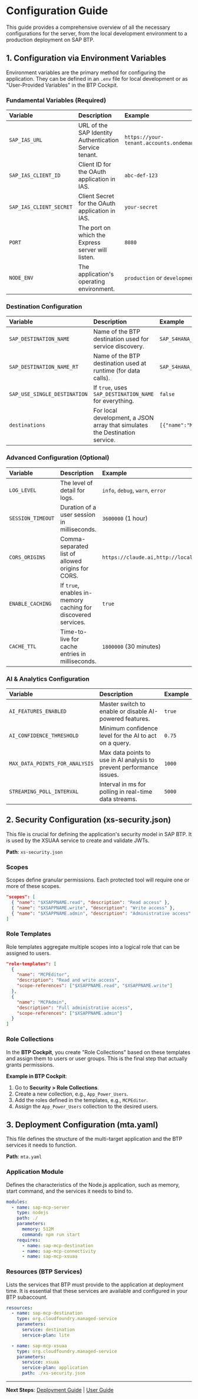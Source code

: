 # Configuration Guide

This guide provides a comprehensive overview of all the necessary configurations for the server, from the local development environment to a production deployment on SAP BTP.

## 1. Configuration via Environment Variables

Environment variables are the primary method for configuring the application. They can be defined in an `.env` file for local development or as "User-Provided Variables" in the BTP Cockpit.

### Fundamental Variables (Required)

| Variable | Description | Example |
| :--- | :--- | :--- |
| `SAP_IAS_URL` | URL of the SAP Identity Authentication Service tenant. | `https://your-tenant.accounts.ondemand.com` |
| `SAP_IAS_CLIENT_ID` | Client ID for the OAuth application in IAS. | `abc-def-123` |
| `SAP_IAS_CLIENT_SECRET`| Client Secret for the OAuth application in IAS. | `your-secret` |
| `PORT` | The port on which the Express server will listen. | `8080` |
| `NODE_ENV` | The application's operating environment. | `production` or `development` |

### Destination Configuration

| Variable | Description | Example |
| :--- | :--- | :--- |
| `SAP_DESTINATION_NAME` | Name of the BTP destination used for service discovery. | `SAP_S4HANA_Design` |
| `SAP_DESTINATION_NAME_RT`| Name of the BTP destination used at runtime (for data calls). | `SAP_S4HANA_Runtime` |
| `SAP_USE_SINGLE_DESTINATION`| If `true`, uses `SAP_DESTINATION_NAME` for everything. | `false` |
| `destinations` | For local development, a JSON array that simulates the Destination service. | `[{"name":"MyDest","url":"..."}]` |

### Advanced Configuration (Optional)

| Variable | Description | Example |
| :--- | :--- | :--- |
| `LOG_LEVEL` | The level of detail for logs. | `info`, `debug`, `warn`, `error` |
| `SESSION_TIMEOUT` | Duration of a user session in milliseconds. | `3600000` (1 hour) |
| `CORS_ORIGINS` | Comma-separated list of allowed origins for CORS. | `https://claude.ai,http://localhost:3000` |
| `ENABLE_CACHING` | If `true`, enables in-memory caching for discovered services. | `true` |
| `CACHE_TTL` | Time-to-live for cache entries in milliseconds. | `1800000` (30 minutes) |

### AI & Analytics Configuration

| Variable | Description | Example |
| :--- | :--- | :--- |
| `AI_FEATURES_ENABLED` | Master switch to enable or disable AI-powered features. | `true` |
| `AI_CONFIDENCE_THRESHOLD` | Minimum confidence level for the AI to act on a query. | `0.75` |
| `MAX_DATA_POINTS_FOR_ANALYSIS` | Max data points to use in AI analysis to prevent performance issues. | `1000` |
| `STREAMING_POLL_INTERVAL` | Interval in ms for polling in real-time data streams. | `5000` |

## 2. Security Configuration (xs-security.json)

This file is crucial for defining the application's security model in SAP BTP. It is used by the XSUAA service to create and validate JWTs.

**Path**: `xs-security.json`

### Scopes

Scopes define granular permissions. Each protected tool will require one or more of these scopes.

```json
"scopes": [
  { "name": "$XSAPPNAME.read", "description": "Read access" },
  { "name": "$XSAPPNAME.write", "description": "Write access" },
  { "name": "$XSAPPNAME.admin", "description": "Administrative access" }
]
```

### Role Templates

Role templates aggregate multiple scopes into a logical role that can be assigned to users.

```json
"role-templates": [
  {
    "name": "MCPEditor",
    "description": "Read and write access",
    "scope-references": ["$XSAPPNAME.read", "$XSAPPNAME.write"]
  },
  {
    "name": "MCPAdmin",
    "description": "Full administrative access",
    "scope-references": ["$XSAPPNAME.admin"]
  }
]
```

### Role Collections

In the **BTP Cockpit**, you create "Role Collections" based on these templates and assign them to users or user groups. This is the final step that actually grants permissions.

**Example in BTP Cockpit**:
1.  Go to **Security > Role Collections**.
2.  Create a new collection, e.g., `App_Power_Users`.
3.  Add the roles defined in the templates, e.g., `MCPEditor`.
4.  Assign the `App_Power_Users` collection to the desired users.

## 3. Deployment Configuration (mta.yaml)

This file defines the structure of the multi-target application and the BTP services it needs to function.

**Path**: `mta.yaml`

### Application Module

Defines the characteristics of the Node.js application, such as memory, start command, and the services it needs to bind to.

```yaml
modules:
  - name: sap-mcp-server
    type: nodejs
    path: ./
    parameters:
      memory: 512M
      command: npm run start
    requires:
      - name: sap-mcp-destination
      - name: sap-mcp-connectivity
      - name: sap-mcp-xsuaa
```

### Resources (BTP Services)

Lists the services that BTP must provide to the application at deployment time. It is essential that these services are available and configured in your BTP subaccount.

```yaml
resources:
  - name: sap-mcp-destination
    type: org.cloudfoundry.managed-service
    parameters:
      service: destination
      service-plan: lite

  - name: sap-mcp-xsuaa
    type: org.cloudfoundry.managed-service
    parameters:
      service: xsuaa
      service-plan: application
      path: ./xs-security.json
```

---

**Next Steps**: [Deployment Guide](./DEPLOYMENT.md) | [User Guide](./USER_GUIDE.md)